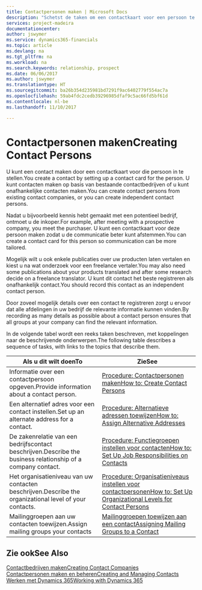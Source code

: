 ```yaml
---
title: Contactpersonen maken | Microsoft Docs
description: "Schetst de taken om een contactkaart voor een persoon te maken, bijvoorbeeld een prospect of leverancier, om de relatie te helpen definiëren en communicatie af te stemmen."
services: project-madeira
documentationcenter: 
author: jswymer
ms.service: dynamics365-financials
ms.topic: article
ms.devlang: na
ms.tgt_pltfrm: na
ms.workload: na
ms.search.keywords: relationship, prospect
ms.date: 06/06/2017
ms.author: jswymer
ms.translationtype: HT
ms.sourcegitcommit: ba26b354d235981bd7291f9ac6402779f554ac7a
ms.openlocfilehash: 59ab4fdc2cedb39296985dfaf9c5ac66fd5bf61d
ms.contentlocale: nl-be
ms.lasthandoff: 11/10/2017

---
```

# <a name="creating-contact-persons"></a><span data-ttu-id="baf77-103">Contactpersonen maken</span><span class="sxs-lookup"><span data-stu-id="baf77-103">Creating Contact Persons</span></span>
<span data-ttu-id="baf77-104">U kunt een contact maken door een contactkaart voor die persoon in te stellen.</span><span class="sxs-lookup"><span data-stu-id="baf77-104">You create a contact by setting up a contact card for the person.</span></span> <span data-ttu-id="baf77-105">U kunt contacten maken op basis van bestaande contactbedrijven of u kunt onafhankelijke contacten maken.</span><span class="sxs-lookup"><span data-stu-id="baf77-105">You can create contact persons from existing contact companies, or you can create independent contact persons.</span></span>

<span data-ttu-id="baf77-106">Nadat u bijvoorbeeld kennis hebt gemaakt met een potentieel bedrijf, ontmoet u de inkoper.</span><span class="sxs-lookup"><span data-stu-id="baf77-106">For example, after meeting with a prospective company, you meet the purchaser.</span></span> <span data-ttu-id="baf77-107">U kunt een contactkaart voor deze persoon maken zodat u de communicatie beter kunt afstemmen.</span><span class="sxs-lookup"><span data-stu-id="baf77-107">You can create a contact card for this person so communication can be more tailored.</span></span>

<span data-ttu-id="baf77-108">Mogelijk wilt u ook enkele publicaties over uw producten laten vertalen en kiest u na wat onderzoek voor een freelance vertaler.</span><span class="sxs-lookup"><span data-stu-id="baf77-108">You may also need some publications about your products translated and after some research decide on a freelance translator.</span></span> <span data-ttu-id="baf77-109">U kunt dit contact het beste registreren als onafhankelijk contact.</span><span class="sxs-lookup"><span data-stu-id="baf77-109">You should record this contact as an independent contact person.</span></span>

<span data-ttu-id="baf77-110">Door zoveel mogelijk details over een contact te registreren zorgt u ervoor dat alle afdelingen in uw bedrijf de relevante informatie kunnen vinden.</span><span class="sxs-lookup"><span data-stu-id="baf77-110">By recording as many details as possible about a contact person ensures that all groups at your company can find the relevant information.</span></span>

<span data-ttu-id="baf77-111">In de volgende tabel wordt een reeks taken beschreven, met koppelingen naar de beschrijvende onderwerpen.</span><span class="sxs-lookup"><span data-stu-id="baf77-111">The following table describes a sequence of tasks, with links to the topics that describe them.</span></span>

| <span data-ttu-id="baf77-112">Als u dit wilt doen</span><span class="sxs-lookup"><span data-stu-id="baf77-112">To</span></span> | <span data-ttu-id="baf77-113">Zie</span><span class="sxs-lookup"><span data-stu-id="baf77-113">See</span></span> |
| --- | --- |
| <span data-ttu-id="baf77-114">Informatie over een contactpersoon opgeven.</span><span class="sxs-lookup"><span data-stu-id="baf77-114">Provide information about a contact person.</span></span> |[<span data-ttu-id="baf77-115">Procedure: Contactpersonen maken</span><span class="sxs-lookup"><span data-stu-id="baf77-115">How to: Create Contact Persons</span></span>](marketing-how-create-contact-persons.md) |
| <span data-ttu-id="baf77-116">Een alternatief adres voor een contact instellen.</span><span class="sxs-lookup"><span data-stu-id="baf77-116">Set up an alternate address for a contact.</span></span> |[<span data-ttu-id="baf77-117">Procedure: Alternatieve adressen toewijzen</span><span class="sxs-lookup"><span data-stu-id="baf77-117">How to: Assign Alternative Addresses</span></span>](marketing-how-assign-alternate-address.md) |
| <span data-ttu-id="baf77-118">De zakenrelatie van een bedrijfscontact beschrijven.</span><span class="sxs-lookup"><span data-stu-id="baf77-118">Describe the business relationship of a company contact.</span></span> |[<span data-ttu-id="baf77-119">Procedure: Functiegroepen instellen voor contacten</span><span class="sxs-lookup"><span data-stu-id="baf77-119">How to: Set Up Job Responsibilities on Contacts</span></span>](marketing-job-responsibilities.md) |
| <span data-ttu-id="baf77-120">Het organisatieniveau van uw contacten beschrijven.</span><span class="sxs-lookup"><span data-stu-id="baf77-120">Describe the organizational level of your contacts.</span></span> |[<span data-ttu-id="baf77-121">Procedure: Organisatieniveaus instellen voor contactpersonen</span><span class="sxs-lookup"><span data-stu-id="baf77-121">How to: Set Up Organizational Levels for Contact Persons</span></span>](marketing-organizational-levels.md) |
| <span data-ttu-id="baf77-122">Mailinggroepen aan uw contacten toewijzen.</span><span class="sxs-lookup"><span data-stu-id="baf77-122">Assign mailing groups your contacts</span></span> |[<span data-ttu-id="baf77-123">Mailinggroepen toewijzen aan een contact</span><span class="sxs-lookup"><span data-stu-id="baf77-123">Assigning Mailing Groups to a Contact</span></span>](marketing-mailing-groups.md) |

## <a name="see-also"></a><span data-ttu-id="baf77-124">Zie ook</span><span class="sxs-lookup"><span data-stu-id="baf77-124">See Also</span></span>
[<span data-ttu-id="baf77-125">Contactbedrijven maken</span><span class="sxs-lookup"><span data-stu-id="baf77-125">Creating Contact Companies</span></span>](marketing-create-contact-companies.md)  
[<span data-ttu-id="baf77-126">Contactpersonen maken en beheren</span><span class="sxs-lookup"><span data-stu-id="baf77-126">Creating and Managing Contacts</span></span>]()  
[<span data-ttu-id="baf77-127">Werken met Dynamics 365</span><span class="sxs-lookup"><span data-stu-id="baf77-127">Working with Dynamics 365</span></span>](ui-work-product.md)

